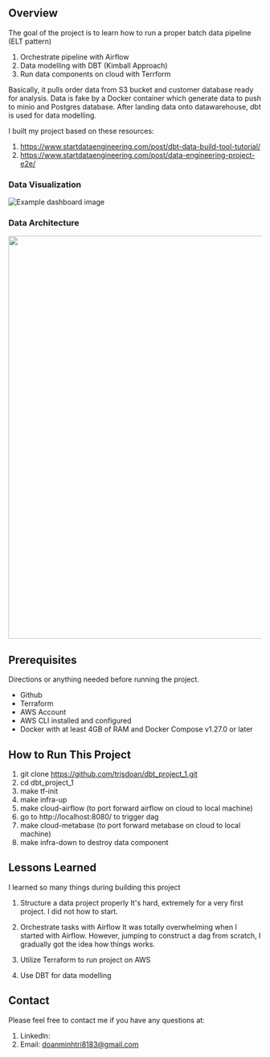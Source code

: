 ## Overview

The goal of the project is to learn how to run a proper batch data pipeline (ELT pattern)
1. Orchestrate pipeline with Airflow
2. Data modelling with DBT (Kimball Approach)
3. Run data components on cloud with Terrform

Basically, it pulls order data from S3 bucket and customer database ready for analysis. Data is fake by a Docker container which generate data to push to minio and Postgres database. After landing data onto datawarehouse, dbt is used for data modelling.

I built my project based on these resources:
1. https://www.startdataengineering.com/post/dbt-data-build-tool-tutorial/
2. https://www.startdataengineering.com/post/data-engineering-project-e2e/

### Data Visualization

![Example dashboard image](example-dashboard.png)

### Data Architecture

<img src="images/dbt_project.png" width="800"/>



## Prerequisites

Directions or anything needed before running the project.

- Github
- Terraform
- AWS Account
- AWS CLI installed and configured
- Docker with at least 4GB of RAM and Docker Compose v1.27.0 or later

## How to Run This Project

1. git clone https://github.com/trisdoan/dbt_project_1.git
2. cd dbt_project_1
3. make tf-init
4. make infra-up
5. make cloud-airflow (to port forward airflow on cloud to local machine)
6. go to http://localhost:8080/ to trigger dag
7. make cloud-metabase (to port forward metabase on cloud to local machine)
8. make infra-down to destroy data component

## Lessons Learned

I learned so many things during building this project

1. Structure a data project properly
It's hard, extremely for a very first project. I did not how to start.

2. Orchestrate tasks with Airflow
It was totally overwhelming when I started with Airflow. However, jumping to construct a dag from scratch, I gradually got the idea how things works.

3. Utilize Terraform to run project on AWS

4. Use DBT for data modelling

## Contact

Please feel free to contact me if you have any questions at: 
1. Linkedln: 
2. Email: doanminhtri8183@gmail.com
